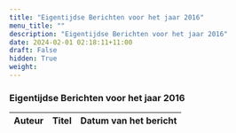 ```yaml
---
title: "Eigentijdse Berichten voor het jaar 2016"
menu_title: ""
description: "Eigentijdse Berichten voor het jaar 2016"
date: 2024-02-01 02:18:11+11:00
draft: False
hidden: True
weight: 
---
```

### Eigentijdse Berichten voor het jaar 2016

**Auteur** | **Titel** | **Datum van het bericht**
---|---|---
